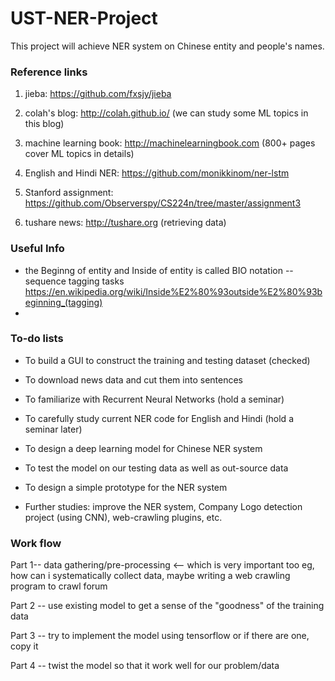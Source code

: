 # UST-NER-Project
This project will achieve NER system on Chinese entity and people's names.

<h3>Reference links</h3>

1. jieba: https://github.com/fxsjy/jieba

2. colah's blog: http://colah.github.io/ (we can study some ML topics in this blog)

3. machine learning book: http://machinelearningbook.com (800+ pages cover ML topics in details)

4. English and Hindi NER: https://github.com/monikkinom/ner-lstm

5. Stanford assignment: https://github.com/Observerspy/CS224n/tree/master/assignment3

6. tushare news: http://tushare.org (retrieving data)

<h3>Useful Info</h3>

- the Beginng of entity and Inside of entity is called BIO notation -- sequence tagging tasks https://en.wikipedia.org/wiki/Inside%E2%80%93outside%E2%80%93beginning_(tagging)
- 

<h3>To-do lists</h3>

- To build a GUI to construct the training and testing dataset (checked)

- To download news data and cut them into sentences

- To familiarize with Recurrent Neural Networks (hold a seminar)

- To carefully study current NER code for English and Hindi (hold a seminar later)

- To design a deep learning model for Chinese NER system

- To test the model on our testing data as well as out-source data

- To design a simple prototype for the NER system

- Further studies: improve the NER system, Company Logo detection project (using CNN), web-crawling plugins, etc.

<h3>Work flow</h3>

Part 1-- data gathering/pre-processing  <-- which is very important too eg, how can i systematically collect data,  maybe writing a web crawling program to crawl forum

Part 2 -- use existing model to get a sense of the "goodness" of the training data

Part 3 -- try to implement the model using tensorflow or if there are one, copy it

Part 4 -- twist the model so that it work well for our problem/data



